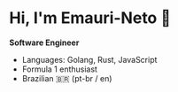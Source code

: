 # Hi, I'm Emauri-Neto 👋

**Software Engineer**

- Languages: Golang, Rust, JavaScript
- Formula 1 enthusiast
- Brazilian 🇧🇷 (pt-br / en)

